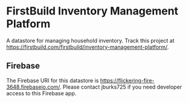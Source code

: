 FirstBuild Inventory Management Platform
=============

A datastore for managing household inventory. Track this project at
https://firstbuild.com/firstbuild/inventory-management-platform/.

## Firebase
The Firebase URI for this datastore is
https://flickering-fire-3648.firebaseio.com/. Please contact jburks725 if you
need developer access to this Firebase app.
